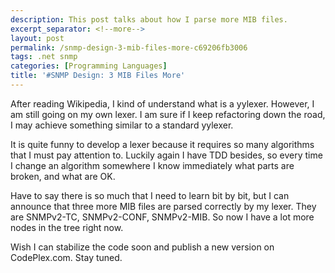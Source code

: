 ```yaml
---
description: This post talks about how I parse more MIB files.
excerpt_separator: <!--more-->
layout: post
permalink: /snmp-design-3-mib-files-more-c69206fb3006
tags: .net snmp
categories: [Programming Languages]
title: '#SNMP Design: 3 MIB Files More'
---
```

After reading Wikipedia, I kind of understand what is a yylexer. However, I am still going on my own lexer. I am sure if I keep refactoring down the road, I may achieve something similar to a standard yylexer.

It is quite funny to develop a lexer because it requires so many algorithms that I must pay attention to. Luckily again I have TDD besides, so every time I change an algorithm somewhere I know immediately what parts are broken, and what are OK.

Have to say there is so much that I need to learn bit by bit, but I can announce that three more MIB files are parsed correctly by my lexer. They are SNMPv2-TC, SNMPv2-CONF, SNMPv2-MIB. So now I have a lot more nodes in the tree right now.

Wish I can stabilize the code soon and publish a new version on CodePlex.com. Stay tuned.
<!--more-->
